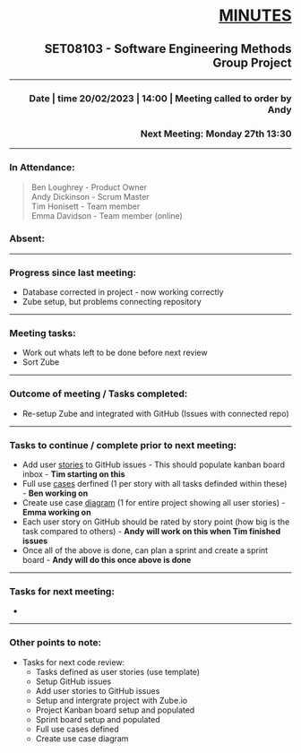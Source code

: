 # <div style="text-align: right"><u>MINUTES</u></div>  
## <div style="text-align: right">SET08103 - Software Engineering Methods Group Project</div>  
---  
### <div style="text-align: right">Date | time 20/02/2023 | 14:00 | Meeting called to order by Andy</div>  
### <div style="text-align: right">Next Meeting: Monday 27th 13:30</div>  
---  

### **In Attendance:**  
> Ben Loughrey - Product Owner  
> Andy Dickinson - Scrum Master  
> Tim Honisett - Team member  
> Emma Davidson - Team member  (online)  

### **Absent:**  
>  

---  

### **Progress since last meeting:**  
* Database corrected in project - now working correctly  
* Zube setup, but problems connecting repository  

---  

### **Meeting tasks:**  
* Work out whats left to be done before next review  
* Sort Zube  

---  

### **Outcome of meeting / Tasks completed:**  
*  Re-setup Zube and integrated with GitHub (Issues with connected repo)  

---  

### **Tasks to continue / complete prior to next meeting:**  
* Add user <u>stories</u> to GitHub issues - This should populate kanban board inbox - **Tim starting on this**   
* Full use <u>cases</u> derfined (1 per story with all tasks definded within these) - **Ben working on**  
* Create use case <u>diagram</u> (1 for entire project showing all user stories) - **Emma working on**  
* Each user story on GitHub should be rated by story point (how big is the task compared to others) - **Andy will work on this when Tim finished issues**  
* Once all of the above is done, can plan a sprint and create a sprint board - **Andy will do this once above is done**  

---  

### **Tasks for next meeting:**  
* 

---  

### **Other points to note:**  
* Tasks for next code review:  
    * Tasks defined as user stories (use template)  
    * Setup GitHub issues   
    * Add user stories to GitHub issues  
    * Setup and intergrate project with Zube.io  
    * Project Kanban board setup and populated  
    * Sprint board setup and populated  
    * Full use cases defined  
    * Create use case diagram  
